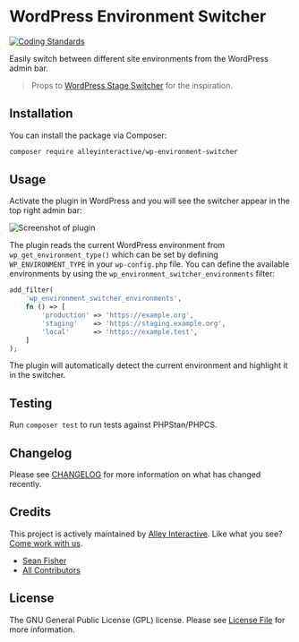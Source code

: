 # WordPress Environment Switcher

[![Coding Standards](https://github.com/alleyinteractive/wp-environment-switcher/actions/workflows/coding-standards.yml/badge.svg)](https://github.com/alleyinteractive/wp-environment-switcher/actions/workflows/coding-standards.yml)

Easily switch between different site environments from the WordPress admin bar.

> Props to [WordPress Stage Switcher](https://github.com/roots/wp-stage-switcher) for the inspiration.

## Installation

You can install the package via Composer:

```bash
composer require alleyinteractive/wp-environment-switcher
```

## Usage

Activate the plugin in WordPress and you will see the switcher appear in the top right admin bar:

![Screenshot of plugin](https://github.com/alleyinteractive/wp-environment-switcher/assets/346399/83684c99-4f74-4969-b302-a0c617c17190)

The plugin reads the current WordPress environment from `wp_get_environment_type()` which can be set by defining `WP_ENVIRONMENT_TYPE` in your `wp-config.php` file. You can define the available environments by using the `wp_environment_switcher_environments` filter:

```php
add_filter(
	'wp_environment_switcher_environments',
	fn () => [
		'production' => 'https://example.org',
		'staging'    => 'https://staging.example.org',
		'local'      => 'https://example.test',
	]
);
```

The plugin will automatically detect the current environment and highlight it in
the switcher.

## Testing

Run `composer test` to run tests against PHPStan/PHPCS.

## Changelog

Please see [CHANGELOG](CHANGELOG.md) for more information on what has changed recently.

## Credits

This project is actively maintained by [Alley
Interactive](https://github.com/alleyinteractive). Like what you see? [Come work
with us](https://alley.com/careers/).

- [Sean Fisher](https://github.com/srtfisher)
- [All Contributors](../../contributors)

## License

The GNU General Public License (GPL) license. Please see [License File](LICENSE) for more information.
